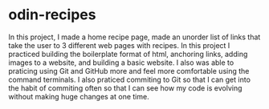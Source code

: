 # odin-recipes
In this project, I made a home recipe page, made an unorder list of links that take the user to 3 different web pages with recipes. In this project I practiced building the boilerplate format of html, anchoring links, adding images to a website, and building a basic website. I also was able to praticing using Git and GitHub more and feel more comfortable using the command terminals. I also praticed commiting to Git so that I can get into the habit of commiting often so that I can see how my code is evolving without making huge changes at one time. 
